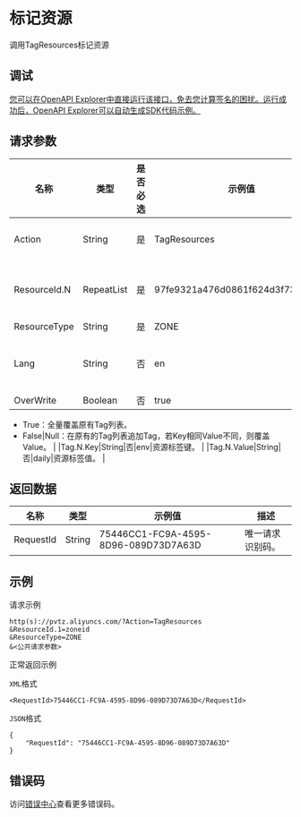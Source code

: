 # 标记资源

调用TagResources标记资源

## 调试

[您可以在OpenAPI Explorer中直接运行该接口，免去您计算签名的困扰。运行成功后，OpenAPI Explorer可以自动生成SDK代码示例。](https://api.aliyun.com/#product=pvtz&api=TagResources&type=RPC&version=2018-01-01)

## 请求参数

|名称|类型|是否必选|示例值|描述|
|--|--|----|---|--|
|Action|String|是|TagResources|系统规定参数。取值：TagResources。 |
|ResourceId.N|RepeatList|是|97fe9321a476d0861f624d3f738dcc38|资源ID，即ZoneId。可传入内容数量的取值范围为 `[1, 50]` |
|ResourceType|String|是|ZONE|资源类型。 |
|Lang|String|否|en|部分返回参数的语言。取值范围：zh、en、ja。 |
|OverWrite|Boolean|否|true|修改Tag列表。

 -   True：全量覆盖原有Tag列表。
-   False\|Null：在原有的Tag列表追加Tag，若Key相同Value不同，则覆盖Value。 |
|Tag.N.Key|String|否|env|资源标签键。 |
|Tag.N.Value|String|否|daily|资源标签值。 |

## 返回数据

|名称|类型|示例值|描述|
|--|--|---|--|
|RequestId|String|75446CC1-FC9A-4595-8D96-089D73D7A63D|唯一请求识别码。 |

## 示例

请求示例

```
http(s)://pvtz.aliyuncs.com/?Action=TagResources
&ResourceId.1=zoneid
&ResourceType=ZONE
&<公共请求参数>
```

正常返回示例

`XML`格式

```
<RequestId>75446CC1-FC9A-4595-8D96-089D73D7A63D</RequestId>
```

`JSON`格式

```
{
    "RequestId": "75446CC1-FC9A-4595-8D96-089D73D7A63D"
}
```

## 错误码

访问[错误中心](https://error-center.aliyun.com/status/product/pvtz)查看更多错误码。


